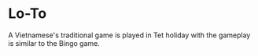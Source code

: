 # Lo-To
A Vietnamese's traditional game is played in Tet holiday with the gameplay is similar to the Bingo game.
